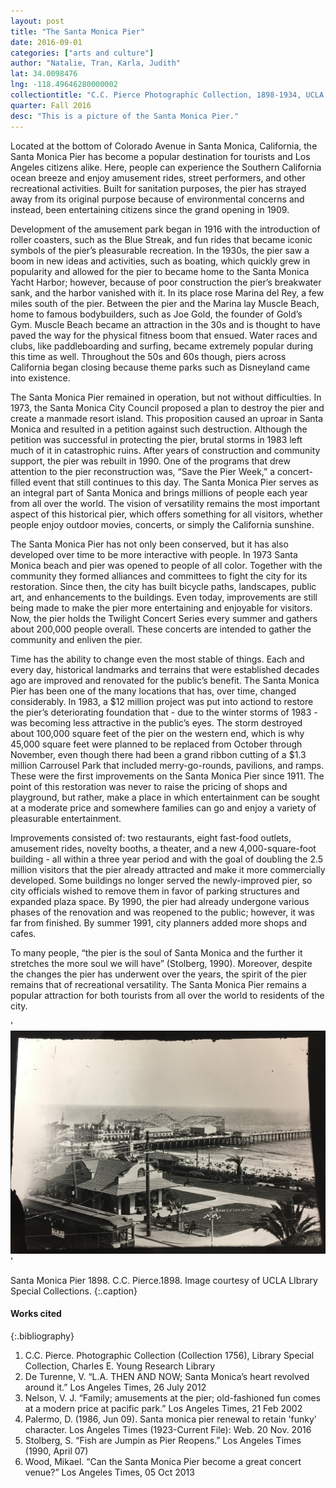 ```yaml
---
layout: post
title: "The Santa Monica Pier"
date: 2016-09-01
categories: ["arts and culture"]
author: "Natalie, Tran, Karla, Judith"
lat: 34.0098476
lng: -118.49646280000002
collectiontitle: "C.C. Pierce Photographic Collection, 1898-1934, UCLA Library Special Collections"
quarter: Fall 2016
desc: "This is a picture of the Santa Monica Pier."
---
```

Located at the bottom of Colorado Avenue in Santa Monica, California, the Santa Monica Pier has become a popular destination for tourists and Los Angeles citizens alike. Here, people can experience the Southern California ocean breeze and enjoy amusement rides, street performers, and other recreational activities.  Built for sanitation purposes, the pier has strayed away from its original purpose because of environmental concerns and instead, been entertaining citizens since the grand opening in 1909.

Development of the amusement park began in 1916 with the introduction of roller coasters, such as the Blue Streak, and fun rides that became iconic symbols of the pier’s pleasurable recreation. In the 1930s, the pier saw a boom in new ideas and activities, such as boating, which quickly grew in popularity and allowed for the pier to became home to the Santa Monica Yacht Harbor; however, because of poor construction the pier’s breakwater sank, and the harbor vanished with it.  In its place rose Marina del Rey, a few miles south of the pier. Between the pier and the Marina lay Muscle Beach, home to famous bodybuilders, such as Joe Gold, the founder of Gold’s Gym.  Muscle Beach became an attraction in the 30s and is thought to have paved the way for the physical fitness boom that ensued. Water races and clubs, like paddleboarding and surfing, became extremely popular during this time as well. Throughout the 50s and 60s though, piers across California began closing because theme parks such as Disneyland came into existence.

The Santa Monica Pier remained in operation, but not without difficulties. In 1973, the Santa Monica City Council proposed a plan to destroy the pier and create a manmade resort island. This proposition caused an uproar in Santa Monica and resulted in a petition against such destruction. Although the petition was successful in protecting the pier, brutal storms in 1983 left much of it in catastrophic ruins. After years of construction and community support, the pier was rebuilt in 1990. One of the programs that drew attention to the pier reconstruction was, “Save the Pier Week,” a concert-filled event that still continues to this day. The Santa Monica Pier serves as an integral part of Santa Monica and brings millions of people each year from all over the world. The vision of versatility remains the most important aspect of this historical pier, which offers something for all visitors, whether people enjoy outdoor movies, concerts, or simply the California sunshine.

The Santa Monica Pier has not only been conserved, but it has also developed over time to be more interactive with people. In 1973 Santa Monica beach and pier was opened to people of all color. Together with the  community they formed alliances and committees to fight the city for its restoration.  Since then, the city has built bicycle paths, landscapes, public art, and enhancements to the buildings.  Even today, improvements are still being made to make the pier more entertaining and enjoyable for visitors. Now, the pier holds the Twilight Concert Series every summer and gathers about 200,000 people overall. These concerts are intended to gather the community and enliven the pier.

Time has the ability to change even the most stable of things. Each and every day, historical landmarks and terrains that were established decades ago are improved and renovated for the public’s benefit. The Santa Monica Pier has been one of the many locations that has, over time, changed considerably. In 1983, a $12 million project was put into actiond to restore the pier’s deteriorating foundation that - due to the winter storms of 1983 - was becoming less attractive in the public’s eyes. The storm destroyed about 100,000 square feet of the pier on the western end, which is why 45,000 square feet were planned to be replaced from October through November, even though there had been a grand ribbon cutting of a $1.3 million Carrousel Park that included merry-go-rounds, pavilions, and ramps. These were the first improvements on the Santa Monica Pier since 1911. The point of this restoration was never to raise the pricing of shops and playground, but rather, make a place in which entertainment can be sought at a moderate price and somewhere families can go and enjoy a variety of pleasurable entertainment.

Improvements consisted of: two restaurants, eight fast-food outlets, amusement rides, novelty booths, a theater, and a new 4,000-square-foot building - all within a three year period and with the goal of doubling the 2.5 million visitors that the pier already attracted and make it more commercially developed.  Some buildings no longer served the newly-improved pier, so city officials wished to remove them in favor of parking structures and expanded plaza space. By 1990, the pier had already undergone various phases of the renovation and was reopened to the public; however, it was far from finished. By summer 1991, city planners added more shops and cafes.

To many people, “the pier is the soul of Santa Monica and the further it stretches the more soul we will have” (Stolberg, 1990). Moreover, despite the changes the pier has underwent over the years, the spirit of the pier remains that of recreational versatility. The Santa Monica Pier remains a popular attraction for both tourists from all over the world to residents of the city.


'![view of the Santa Monica Beach and the architectural structures around it](images/smpier1989.JPG)'

Santa Monica Pier 1898. C.C. Pierce.1898. Image courtesy of UCLA LIbrary Special Collections.
   {:.caption}


#### Works cited

{:.bibliography}
1. C.C. Pierce. Photographic Collection (Collection 1756), Library Special Collection, Charles E. Young Research Library
2. De Turenne, V.  “L.A. THEN AND NOW; Santa Monica’s heart revolved around it.”  Los Angeles Times, 26 July 2012
3. Nelson, V. J. “Family; amusements at the pier; old-fashioned fun comes at a modern price at pacific park.” Los Angeles Times, 21 Feb 2002
4. Palermo, D. (1986, Jun 09). Santa monica pier renewal to retain 'funky' character. Los Angeles Times (1923-Current File): Web. 20 Nov. 2016
5. Stolberg, S. “Fish are Jumpin as Pier Reopens.” Los Angeles Times (1990, April 07)
6. Wood, Mikael. “Can the Santa Monica Pier become a great concert venue?” Los Angeles Times, 05 Oct 2013
